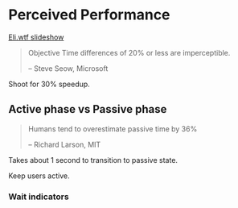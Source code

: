 # Perceived Performance

[Eli.wtf slideshow](http://assets.eli.wtf/talks/perceived-perf-perfmatters-2018/#/)

> Objective Time differences of 20% or less are imperceptible.
>
> – Steve Seow, Microsoft

Shoot for 30% speedup.

## Active phase vs Passive phase

> Humans tend to overestimate passive time by 36%
>
> – Richard Larson, MIT

Takes about 1 second to transition to passive state.

Keep users active.

### Wait indicators





